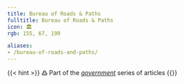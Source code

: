 ```yaml
---
title: Bureau of Roads & Paths
fulltitle: Bureau of Roads & Paths
icon: 🏛️
rgb: 155, 67, 199

aliases:
- /bureau-of-roads-and-paths/
---
```

{{< hint >}}
߷ Part of the *[government](/government/)* series of articles
{{</hint>}}